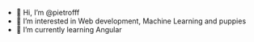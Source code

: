 - 👋 Hi, I’m @pietrofff
- 👀 I’m interested in Web development, Machine Learning and puppies
- 🌱 I’m currently learning Angular

<!---
pietrofff/pietrofff is a ✨ special ✨ repository because its `README.md` (this file) appears on your GitHub profile.
You can click the Preview link to take a look at your changes.
--->

